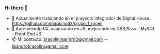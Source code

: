 ### Hi there 👋
- 🔭 Actualmente trabajando en el proyecto integrador de Digital House. https://github.com/joaquinodz/grupo_1_roper
- 🌱 Aprendiendo C#, avanzando en JS, mejorando en CSS/Sass - MySQL - Front-End JS.
- 📫 Mi contacto: brasolinlisandro0@gmail.com -- lisandrobrasolin@gmail.com


<!--
**LisandroB/LisandroB** is a ✨ _special_ ✨ repository because its `README.md` (this file) appears on your GitHub profile.

